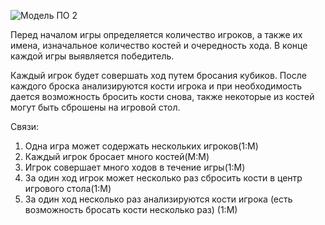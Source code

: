 ﻿![](Aspose.Words.54ec2975-dbab-4d8f-ac79-396cd6be15fc.001.png "Модель ПО 2")

Перед началом игры определяется количество игроков, а также их имена, изначальное количество костей и очередность хода. В конце каждой игры выявляется победитель. 

Каждый игрок будет совершать ход путем бросания кубиков. После каждого броска анализируются кости игрока и при необходимость дается возможность бросить кости снова, также некоторые из костей могут быть сброшены на игровой стол.

Связи:

1. Одна игра может содержать нескольких игроков(1:М)
1. Каждый игрок бросает много костей(М:М)
1. Игрок совершает много ходов в течение игры(1:М)
1. За один ход игрок может несколько раз сбросить кости в центр игрового стола(1:М)
1. За один ход несколько раз анализируются кости игрока (есть возможность бросать кости несколько раз) (1:М)
